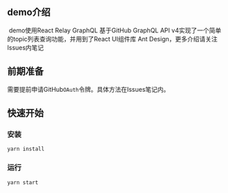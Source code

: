 ## demo介绍

​		demo使用React Relay GraphQL 基于GitHub GraphQL API v4实现了一个简单的topic列表查询功能，并用到了React UI组件库 Ant Design，更多介绍请关注Issues内笔记

## 前期准备

​		需要提前申请GitHub`OAuth`令牌。具体方法在Issues笔记内。

## 快速开始

### 安装

```
yarn install
```

### 运行

```
yarn start
```


